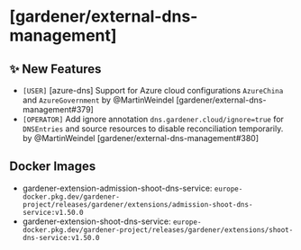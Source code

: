 # [gardener/external-dns-management]

## ✨ New Features

- `[USER]` [azure-dns] Support for Azure cloud configurations `AzureChina` and `AzureGovernment` by @MartinWeindel [gardener/external-dns-management#379]
- `[OPERATOR]` Add ignore annotation `dns.gardener.cloud/ignore=true` for  `DNSEntries` and source resources to disable reconciliation temporarily. by @MartinWeindel [gardener/external-dns-management#380]

## Docker Images
- gardener-extension-admission-shoot-dns-service: `europe-docker.pkg.dev/gardener-project/releases/gardener/extensions/admission-shoot-dns-service:v1.50.0`
- gardener-extension-shoot-dns-service: `europe-docker.pkg.dev/gardener-project/releases/gardener/extensions/shoot-dns-service:v1.50.0`
